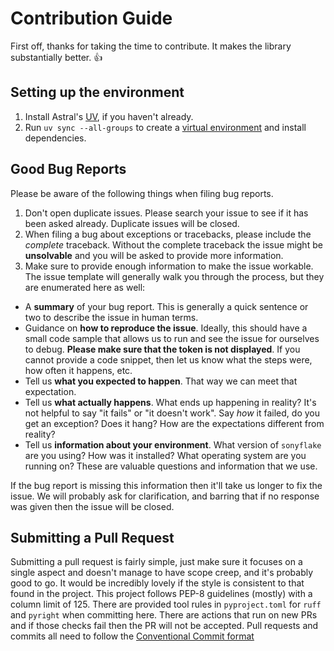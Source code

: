 # Contribution Guide

First off, thanks for taking the time to contribute. It makes the library substantially better. :+1:

## Setting up the environment

1. Install Astral's [UV](http://docs.astral.sh/uv/), if you haven't already.
2. Run `uv sync --all-groups` to create a [virtual environment](https://docs.python.org/3/tutorial/venv.html) and install dependencies.

## Good Bug Reports

Please be aware of the following things when filing bug reports.

1. Don't open duplicate issues. Please search your issue to see if it has been asked already. Duplicate issues will be closed.
2. When filing a bug about exceptions or tracebacks, please include the _complete_ traceback. Without the complete traceback the issue might be **unsolvable** and you will be asked to provide more information.
3. Make sure to provide enough information to make the issue workable. The issue template will generally walk you through the process, but they are enumerated here as well:
  - A **summary** of your bug report. This is generally a quick sentence or two to describe the issue in human terms.
  - Guidance on **how to reproduce the issue**. Ideally, this should have a small code sample that allows us to run and see the issue for ourselves to debug. **Please make sure that the token is not displayed**. If you cannot provide a code snippet, then let us know what the steps were, how often it happens, etc.
  - Tell us **what you expected to happen**. That way we can meet that expectation.
  - Tell us **what actually happens**. What ends up happening in reality? It's not helpful to say "it fails" or "it doesn't work". Say _how_ it failed, do you get an exception? Does it hang? How are the expectations different from reality?
  - Tell us **information about your environment**. What version of `sonyflake` are you using? How was it installed? What operating system are you running on? These are valuable questions and information that we use.

If the bug report is missing this information then it'll take us longer to fix the issue. We will probably ask for clarification, and barring that if no response was given then the issue will be closed.

## Submitting a Pull Request

Submitting a pull request is fairly simple, just make sure it focuses on a single aspect and doesn't manage to have scope creep, and it's probably good to go. It would be incredibly lovely if the style is consistent to that found in the project. This project follows PEP-8 guidelines (mostly) with a column limit of 125.
There are provided tool rules in `pyproject.toml` for `ruff` and `pyright` when committing here.
There are actions that run on new PRs and if those checks fail then the PR will not be accepted.
Pull requests and commits all need to follow the [Conventional Commit format](https://www.conventionalcommits.org)
